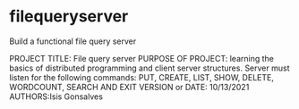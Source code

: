 # filequeryserver
Build a functional file query server

PROJECT TITLE: File query server
PURPOSE OF PROJECT: learning the basics of distributed programming and client server structures. Server must listen for the following commands: PUT, CREATE, LIST, SHOW, DELETE, WORDCOUNT, SEARCH AND EXIT
VERSION or DATE: 10/13/2021
AUTHORS:Isis Gonsalves

